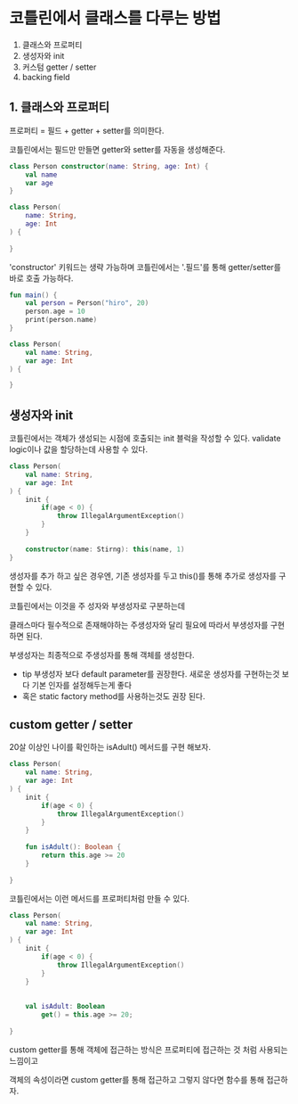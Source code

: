 # 코틀린에서 클래스를 다루는 방법

1. 클래스와 프로퍼티
2. 생성자와 init
3. 커스텀 getter / setter
4. backing field

## 1. 클래스와 프로퍼티

프로퍼티 = 필드 + getter + setter를 의미한다.

코틀린에서는 필드만 만들면 getter와 setter를 자동을 생성해준다.

```kotlin
class Person constructor(name: String, age: Int) {
    val name 
    var age 
}
```
```kotlin
class Person(
    name: String, 
    age: Int
) {
    
}
```
'constructor' 키워드는 생략 가능하며
코틀린에서는 '.필드'를 통해 getter/setter를 바로 호출 가능하다.

```kotlin
fun main() {
    val person = Person("hiro", 20)
    person.age = 10
    print(person.name)
}

class Person(
    val name: String,
    var age: Int
) {

}
```

## 생성자와 init

코틀린에서는 객체가 생성되는 시점에 호출되는 init 블럭을 작성할 수 있다.
validate logic이나 값을 할당하는데 사용할 수 있다.
```kotlin
class Person(
    val name: String,
    var age: Int
) {
    init {
        if(age < 0) {
            throw IllegalArgumentException()
        }
    }
    
    constructor(name: Stirng): this(name, 1)
}
```

생성자를 추가 하고 싶은 경우엔, 기존 생성자를 두고 this()를 통해 추가로 생성자를 구현할 수 있다.

코틀린에서는 이것을 주 성자와 부생성자로 구분하는데

클래스마다 필수적으로 존재해야하는 주생성자와 달리 필요에 따라서 부생성자를 구현하면 된다.

부생성자는 최종적으로 주생성자를 통해 객체를 생성한다.

- tip 부생성자 보다 default parameter를 권장한다. 새로운 생성자를 구현하는것 보다 기본 인자를 설정해두는게 좋다
- 혹은 static factory method를 사용하는것도 권장 된다.

## custom getter / setter

20살 이상인 나이를 확인하는 isAdult() 메서드를 구현 해보자.
```kotlin
class Person(
    val name: String,
    var age: Int
) {
    init {
        if(age < 0) {
            throw IllegalArgumentException()
        }
    }
    
    fun isAdult(): Boolean {
        return this.age >= 20
    }   
    
}
```

코틀린에서는 이런 메서드를 프로퍼티처럼 만들 수 있다.
```kotlin
class Person(
    val name: String,
    var age: Int
) {
    init {
        if(age < 0) {
            throw IllegalArgumentException()
        }
    }
    
    
    val isAdult: Boolean 
        get() = this.age >= 20;
    
}
```

custom getter를 통해 객체에 접근하는 방식은 프로퍼티에 접근하는 것 처럼 사용되는 느낌이고


객체의 속성이라면 custom getter를 통해 접근하고 그렇지 않다면 함수를 통해 접근하자. 
